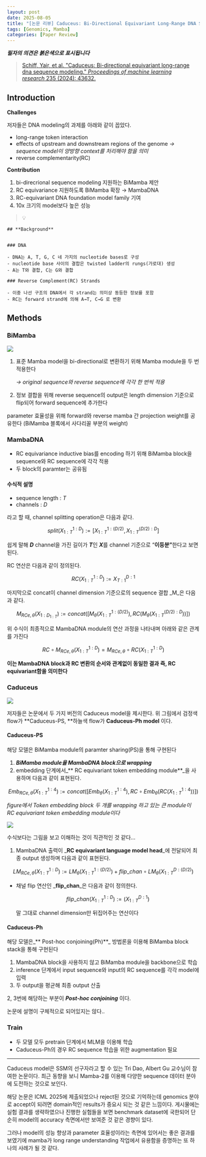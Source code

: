 ```yaml
---
layout: post
date: 2025-08-05
title: "[논문 리뷰] Caduceus: Bi-Directional Equivariant Long-Range DNA Sequence Modeling"
tags: [Genomics, Mamba]
categories: [Paper Review]
---
```


<span class="notion-red">_**필자의 의견은 붉은색으로 표시됩니다**_</span>


> [Schiff, Yair, et al. "Caduceus: Bi-directional equivariant long-range dna sequence modeling." ](https://pmc.ncbi.nlm.nih.gov/articles/PMC12189541/)[_Proceedings of machine learning research_](https://pmc.ncbi.nlm.nih.gov/articles/PMC12189541/)[ 235 (2024): 43632.](https://pmc.ncbi.nlm.nih.gov/articles/PMC12189541/)



## Introduction


**Challenges**


저자들은 DNA modeling의 과제를 아래와 같이 꼽았다.

- long-range token interaction
- effects of upstream and downstream regions of the genome 
_→ sequence model이 양방향 context를 처리해야 함을 의미_
- reverse complementarity(RC)

**Contribution**

1. bi-direcrional sequence modeling 지원하는 BiMamba 제안
1. RC equivariance 지원하도록 BiMamba 확장 → MambaDNA
1. RC-equivariant DNA foundation model family 기여
1. 10x 크기의 model보다 높은 성능

> 💡 


	## **Background**


	### DNA

	- DNA는 A, T, G, C 네 가지의 nucleotide bases로 구성
	- nucleotide base 사이의 결합은 twisted ladder의 rungs(가로대) 생성
	- A는 T와 결합, C는 G와 결합

	### Reverse Complement(RC) Strands

	- 이중 나선 구조의 DNA에서 각 strand는 의미상 동등한 정보를 포함
	- RC는 forward strand에 의해 A→T, C→G 로 변환


## Methods



### BiMamba


![](https://prod-files-secure.s3.us-west-2.amazonaws.com/542b861c-36a8-4051-84e5-8804b6728dba/2c247d59-7815-4980-99f0-8f0d21f445a7/image.png?X-Amz-Algorithm=AWS4-HMAC-SHA256&X-Amz-Content-Sha256=UNSIGNED-PAYLOAD&X-Amz-Credential=ASIAZI2LB466WSSQOALF%2F20250815%2Fus-west-2%2Fs3%2Faws4_request&X-Amz-Date=20250815T220048Z&X-Amz-Expires=3600&X-Amz-Security-Token=IQoJb3JpZ2luX2VjEB0aCXVzLXdlc3QtMiJHMEUCIH2yG1fGhFef2bGicmusztgD%2F%2FnpgQBW%2B8pBlXFIyLPTAiEA3ZZ4eMPYLvV%2FG9XRlIq8aImZqyOgh5xuFn4H3B3UFRAq%2FwMIZhAAGgw2Mzc0MjMxODM4MDUiDO8FGHhvZlTC2GA%2BzCrcA%2BxQckLtdk%2B1%2FGbPxEvlknoByxd8q3k2RCLJVmkcyRZPaKjXQ2QnZqiglErjvboRHHknlZnkjWcxc7YH8OhTDvYnIH5RxhnZmeRIZB2pF%2BAW3i4Qgt%2Br8XnPbFwpMxvUa6EWyoxz2voFeqk1XihAVEJql9l2YEBdHGYh6Uy1Z4cSBeIRNTrQ3c9D%2Blv7IimL2Hjk%2FaP8d2wbPD47%2BR6uxSx8edW%2BzdJDrUnj4V8mFOvKog2Te7iVPpgk4FT%2Bh7TWxyw2Khitnp02QHzgeYDLMediN%2F7Tdjr%2B9DvosY5nurLbUQF7OWkQqoDwwmEryqnzDEaFDeC%2FAyoXnRNRoC8oFFpf5RnHj%2FzbbXOesWY5mB0UmfooM6a09nEEAiEbDqUm6rtJevlmJZx6yp2kdGT%2BIBj0DR1GmR1iXg2R7LPVXga%2FMsIomR%2FUqjTX3wDs%2FF2ESspG04IqOLYLJMWxH1EJZQYztgC1eD6utGzuTE7dnlREW3ul2TOKEf1Vc47LPp16933r9zAUYk8MIIDRgL6twGg68hpfzUX3Z4VgG%2BQxn%2FB5JSuv85zoJ9ZUg%2F47kOzCwnBWFrngm6uQXeKgwDxcL489%2F2kyH9TDbeZe0ws6bTVDTdQUR%2Fjj0BRV1rZCMLyv%2FsQGOqUBD0E%2BsO8tL0%2F9Su49faYo7Zv6JRB6PFA%2FBfSKg%2F0Od%2BLLoiAYLgRHod4jaTv2Si7kLDBH%2F7OdiqgUJnFqUSnUJZAznHXEZd%2BFzhLin5EdUVXpvhJFbfo4jepluEb8eF%2BSWveBY6W%2FU4EKgzsqUSTNZIomDKxc3KziuMZTNfmq7oxcHMMGqifcn%2BAeCvNTIRw1DliROt%2BuVNFLmvds9JdoZJnGUAB0&X-Amz-Signature=8749bf92d02643c25645ac81c17cb470670ec77f22cf5288631dce0865fa4139&X-Amz-SignedHeaders=host&x-amz-checksum-mode=ENABLED&x-id=GetObject)

1. 표준 Mamba model을 bi-directional로 변환하기 위해 Mamba module을 두 번 적용한다

	_→ original sequence와 reverse sequence에 각각 한 번씩 적용_

1. 정보 결합을 위해 reverse sequence의 output은 length dimension 기준으로 flip되어 forward sequence에 추가한다

parameter 효율성을 위해 forward와 reverse mamba 간 projection weight를 공유한다 (BiMamba 블록에서 사다리꼴 부분의 weight)



### MambaDNA

- RC equivariance inductive bias를 encoding 하기 위해 BiMamba block을 sequence와 RC sequence에 각각 적용
- 두 block의 paramter는 공유됨


#### 수식적 설명

- sequence length : _T_
- channels : _D_

라고 할 때,  channel splitting operation은 다음과 같다.


$$
split(X^{1:D}_{1:T}):=[X^{1:(D/2)}_{1:T},X^{(D/2):D}_{1:T}]
$$


<span class="notion-red">쉽게 말해 </span><span class="notion-red">_**D**_</span><span class="notion-red"> channel을 가진 길이가 </span><span class="notion-red">_**T**_</span><span class="notion-red">인 </span><span class="notion-red">_**X**_</span><span class="notion-red">를 channel 기준으로 “</span><span class="notion-red">**이등분”**</span><span class="notion-red">한다고 보면 된다.</span>


RC 연산은 다음과 같이 정의된다.


$$
RC(X^{1:D}_{1:T}):=X^{D:1}_{T:1}
$$


마지막으로 concat이 channel dimension 기준으로의 sequence 결합 _M_은 다음과 같다.


$$
M_{RCe,\theta}(X_{1:D_{1:T}}):=concat([M_{\theta}(X^{1:(D/2)}_{1:T}),RC(M_{\theta}(X^{(D/2):D}_{1:T}))])
$$


위 수식이 최종적으로 MambaDNA module의 연산 과정을 나타내며 아래와 같은 관계를 가진다


$$
RC\circ M_{RCe,\theta}(X^{1:D}_{1:T}) = M_{RCe,\theta} \circ RC(X^{1:D}_{1:T})
$$


**이는 MambaDNA block과 RC 변환의 순서와 관계없이 동일한 결과 즉, RC equivariant함을 의미한다**



### Caduceus


![](https://prod-files-secure.s3.us-west-2.amazonaws.com/542b861c-36a8-4051-84e5-8804b6728dba/f94a60d7-8145-473b-aef9-7c68d3ec604a/image.png?X-Amz-Algorithm=AWS4-HMAC-SHA256&X-Amz-Content-Sha256=UNSIGNED-PAYLOAD&X-Amz-Credential=ASIAZI2LB466WSSQOALF%2F20250815%2Fus-west-2%2Fs3%2Faws4_request&X-Amz-Date=20250815T220048Z&X-Amz-Expires=3600&X-Amz-Security-Token=IQoJb3JpZ2luX2VjEB0aCXVzLXdlc3QtMiJHMEUCIH2yG1fGhFef2bGicmusztgD%2F%2FnpgQBW%2B8pBlXFIyLPTAiEA3ZZ4eMPYLvV%2FG9XRlIq8aImZqyOgh5xuFn4H3B3UFRAq%2FwMIZhAAGgw2Mzc0MjMxODM4MDUiDO8FGHhvZlTC2GA%2BzCrcA%2BxQckLtdk%2B1%2FGbPxEvlknoByxd8q3k2RCLJVmkcyRZPaKjXQ2QnZqiglErjvboRHHknlZnkjWcxc7YH8OhTDvYnIH5RxhnZmeRIZB2pF%2BAW3i4Qgt%2Br8XnPbFwpMxvUa6EWyoxz2voFeqk1XihAVEJql9l2YEBdHGYh6Uy1Z4cSBeIRNTrQ3c9D%2Blv7IimL2Hjk%2FaP8d2wbPD47%2BR6uxSx8edW%2BzdJDrUnj4V8mFOvKog2Te7iVPpgk4FT%2Bh7TWxyw2Khitnp02QHzgeYDLMediN%2F7Tdjr%2B9DvosY5nurLbUQF7OWkQqoDwwmEryqnzDEaFDeC%2FAyoXnRNRoC8oFFpf5RnHj%2FzbbXOesWY5mB0UmfooM6a09nEEAiEbDqUm6rtJevlmJZx6yp2kdGT%2BIBj0DR1GmR1iXg2R7LPVXga%2FMsIomR%2FUqjTX3wDs%2FF2ESspG04IqOLYLJMWxH1EJZQYztgC1eD6utGzuTE7dnlREW3ul2TOKEf1Vc47LPp16933r9zAUYk8MIIDRgL6twGg68hpfzUX3Z4VgG%2BQxn%2FB5JSuv85zoJ9ZUg%2F47kOzCwnBWFrngm6uQXeKgwDxcL489%2F2kyH9TDbeZe0ws6bTVDTdQUR%2Fjj0BRV1rZCMLyv%2FsQGOqUBD0E%2BsO8tL0%2F9Su49faYo7Zv6JRB6PFA%2FBfSKg%2F0Od%2BLLoiAYLgRHod4jaTv2Si7kLDBH%2F7OdiqgUJnFqUSnUJZAznHXEZd%2BFzhLin5EdUVXpvhJFbfo4jepluEb8eF%2BSWveBY6W%2FU4EKgzsqUSTNZIomDKxc3KziuMZTNfmq7oxcHMMGqifcn%2BAeCvNTIRw1DliROt%2BuVNFLmvds9JdoZJnGUAB0&X-Amz-Signature=143b4cc2ed65809fe89976a7e2d0210add20bccc66ad14b5bf9989e9f8358e26&X-Amz-SignedHeaders=host&x-amz-checksum-mode=ENABLED&x-id=GetObject)


저자들은 논문에서 두 가지 버전의 Caduceus model을 제시한다. 위 그림에서 검정색 flow가 **Caduceus-PS, **하늘색 flow가 **Caduceus-Ph model** 이다.



#### Caduceus-PS


해당 모델은 BiMamba module의 paramter sharing(PS)을 통해 구현된다

1. _**BiMamba module을 MambaDNA block으로 wrapping**_
1. embedding 단계에서_** RC equivariant token embedding module**_을 사용하며 다음과 같이 표현된다.

$$
Emb_{RCe,\theta}(X^{1:4}_{1:T}):=concat([Emb_{\theta}(X^{1:4}_{1:T}),RC \circ Emb_{\theta}(RC(X^{1:4}_{1:T}))])
$$


_figure에서 Token embedding block 두 개를 wrapping 하고 있는 큰 module이 RC equivariant token embedding module이다_


![](https://prod-files-secure.s3.us-west-2.amazonaws.com/542b861c-36a8-4051-84e5-8804b6728dba/b175e4da-71eb-4e91-8c23-a06dabe673c9/image.png?X-Amz-Algorithm=AWS4-HMAC-SHA256&X-Amz-Content-Sha256=UNSIGNED-PAYLOAD&X-Amz-Credential=ASIAZI2LB466WSSQOALF%2F20250815%2Fus-west-2%2Fs3%2Faws4_request&X-Amz-Date=20250815T220048Z&X-Amz-Expires=3600&X-Amz-Security-Token=IQoJb3JpZ2luX2VjEB0aCXVzLXdlc3QtMiJHMEUCIH2yG1fGhFef2bGicmusztgD%2F%2FnpgQBW%2B8pBlXFIyLPTAiEA3ZZ4eMPYLvV%2FG9XRlIq8aImZqyOgh5xuFn4H3B3UFRAq%2FwMIZhAAGgw2Mzc0MjMxODM4MDUiDO8FGHhvZlTC2GA%2BzCrcA%2BxQckLtdk%2B1%2FGbPxEvlknoByxd8q3k2RCLJVmkcyRZPaKjXQ2QnZqiglErjvboRHHknlZnkjWcxc7YH8OhTDvYnIH5RxhnZmeRIZB2pF%2BAW3i4Qgt%2Br8XnPbFwpMxvUa6EWyoxz2voFeqk1XihAVEJql9l2YEBdHGYh6Uy1Z4cSBeIRNTrQ3c9D%2Blv7IimL2Hjk%2FaP8d2wbPD47%2BR6uxSx8edW%2BzdJDrUnj4V8mFOvKog2Te7iVPpgk4FT%2Bh7TWxyw2Khitnp02QHzgeYDLMediN%2F7Tdjr%2B9DvosY5nurLbUQF7OWkQqoDwwmEryqnzDEaFDeC%2FAyoXnRNRoC8oFFpf5RnHj%2FzbbXOesWY5mB0UmfooM6a09nEEAiEbDqUm6rtJevlmJZx6yp2kdGT%2BIBj0DR1GmR1iXg2R7LPVXga%2FMsIomR%2FUqjTX3wDs%2FF2ESspG04IqOLYLJMWxH1EJZQYztgC1eD6utGzuTE7dnlREW3ul2TOKEf1Vc47LPp16933r9zAUYk8MIIDRgL6twGg68hpfzUX3Z4VgG%2BQxn%2FB5JSuv85zoJ9ZUg%2F47kOzCwnBWFrngm6uQXeKgwDxcL489%2F2kyH9TDbeZe0ws6bTVDTdQUR%2Fjj0BRV1rZCMLyv%2FsQGOqUBD0E%2BsO8tL0%2F9Su49faYo7Zv6JRB6PFA%2FBfSKg%2F0Od%2BLLoiAYLgRHod4jaTv2Si7kLDBH%2F7OdiqgUJnFqUSnUJZAznHXEZd%2BFzhLin5EdUVXpvhJFbfo4jepluEb8eF%2BSWveBY6W%2FU4EKgzsqUSTNZIomDKxc3KziuMZTNfmq7oxcHMMGqifcn%2BAeCvNTIRw1DliROt%2BuVNFLmvds9JdoZJnGUAB0&X-Amz-Signature=b16c4426c5105691d7cf020a7bd490d715552d761bc604cc8087edd4a7e528e7&X-Amz-SignedHeaders=host&x-amz-checksum-mode=ENABLED&x-id=GetObject)


<span class="notion-red">수식보다는 그림을 보고 이해하는 것이 직관적인 것 같다…</span>

1. MambaDNA 출력이 _**RC equivariant language model head**_에 전달되어 최종 output 생성하며 다음과 같이 표현된다.

$$
LM_{RCe,\theta}(X^{1:D}_{1:T}):= LM_{\theta}(X^{1:(D/2)}_{1:T})+flip\_chan\circ LM_{\theta}(X^{D:(D/2)}_{1:T})
$$

- 채널 flip 연산인 _**flip\_chan**_은 다음과 같이 정의한다.

	$$
	flip\_chan(X^{1:D}_{1:T}):=(X^{D:1}_{1:T})
	$$


	말 그대로 channel dimension만 뒤집어주는 연산이다



#### Caduceus-Ph


해당 모델은_** Post-hoc conjoining(Ph)**_ 방법론을 이용해 BiMamba block stack을 통해 구현된다

1. MambaDNA block을 사용하지 않고 BiMamba module을 backbone으로 학습
1. inference 단계에서 input sequence와 input의 RC sequence를 각각 model에 입력
1. 두 output을 평균해 최종 output 산출

2, 3번에 해당하는 부분이 _**Post-hoc conjoining**_ 이다.


<span class="notion-red">논문에 설명이 구체적으로 되어있지는 않다..</span>



### Train

- 두 모델 모두 pretrain 단계에서 MLM을 이용해 학습
- Caduceus-Ph의 경우 RC sequence 학습을 위한 augmentation 필요

---


<span class="notion-red">Caduceus model은 SSM의 선구자라고 할 수 있는 Tri Dao, Albert Gu 교수님이 참여한 논문이다. 최근 동향을 보니 Mamba-2를 이용해 다양한 sequence 데이터 분야에 도전하는 것으로 보인다.</span>


<span class="notion-red">해당 논문은 ICML 2025에 제출되었으나 reject된 것으로 기억하는데 genomics 분야로 accept이 되려면 domain적인 results가 중요시 되는 것 같은 느낌이다. 게시물에는 실험 결과를 생략하였으나 진행한 실험들을 보면 benchmark dataset에 국한되어 단순히 model의 accuracy 측면에서만 보여준 것 같은 경향이 있다.</span>


<span class="notion-red">그러나 model의 성능 향상과 parameter 효율성이라는 측면에 있어서는 좋은 결과를 보였기에 mamba가 long range understanding 작업에서 유용함을 증명하는 또 하나의 사례가 될 것 같다.</span>

